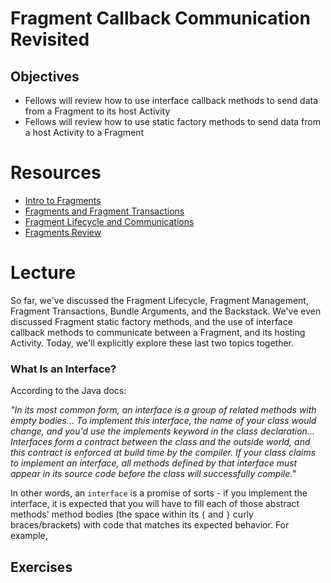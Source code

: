 # Fragment Callback Communication Revisited

## Objectives
* Fellows will review how to use interface callback methods to send data from a Fragment to its host Activity
* Fellows will review how to use static factory methods to send data from a host Activity to a Fragment

# Resources
* [Intro to Fragments](https://github.com/joinpursuit/Pursuit-Core-Android/blob/master/cohort_5.4/unit_04/04_03_intro_to_fragments.md)
* [Fragments and Fragment Transactions](https://github.com/joinpursuit/Pursuit-Core-Android/blob/master/cohort_5.4/unit_04/04_04_fragments_and_fragment_transactions.md)
* [Fragment Lifecycle and Communications](https://github.com/joinpursuit/Pursuit-Core-Android/blob/master/cohort_5.4/unit_04/04_05_fragment_lifecycle_and_communications.md)
* [Fragments Review](https://github.com/joinpursuit/Pursuit-Core-Android/blob/master/cohort_5.4/unit_04/04_06_fragments_review.md)

# Lecture

So far, we've discussed the Fragment Lifecycle, Fragment Management, Fragment Transactions, Bundle Arguments, and the Backstack. We've even discussed Fragment static factory methods, and the use of interface callback methods to communicate between a Fragment, and its hosting Activity. Today, we'll explicitly explore these last two topics together.

### What Is an Interface?

According to the Java docs:

*"In its most common form, an interface is a group of related methods with empty bodies... To implement this interface, the name of your class would change, and you'd use the implements keyword in the class declaration... Interfaces form a contract between the class and the outside world, and this contract is enforced at build time by the compiler. If your class claims to implement an interface, all methods defined by that interface must appear in its source code before the class will successfully compile."*


In other words, an `interface` is a promise of sorts - if you implement the interface, it is expected that you will have to fill each of those abstract methods' method bodies (the space within its `{` and `}` curly braces/brackets) with code that matches its expected behavior. For example,

## Exercises
